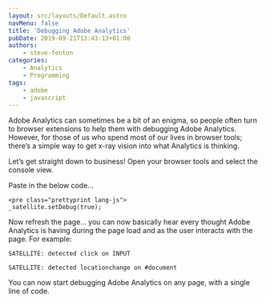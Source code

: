 ```yaml
---
layout: src/layouts/Default.astro
navMenu: false
title: 'Debugging Adobe Analytics'
pubDate: 2019-09-21T13:43:13+01:00
authors:
    - steve-fenton
categories:
    - Analytics
    - Programming
tags:
    - adobe
    - javascript
---
```


Adobe Analytics can sometimes be a bit of an enigma, so people often turn to browser extensions to help them with debugging Adobe Analytics. However, for those of us who spend most of our lives in browser tools; there’s a simple way to get x-ray vision into what Analytics is thinking.

Let’s get straight down to business! Open your browser tools and select the console view.

Paste in the below code…

```
<pre class="prettyprint lang-js">
_satellite.setDebug(true);
```
Now refresh the page… you can now basically hear every thought Adobe Analytics is having during the page load and as the user interacts with the page. For example:

`SATELLITE: detected click on INPUT`

`SATELLITE: detected locationchange on #document`

You can now start debugging Adobe Analytics on any page, with a single line of code.